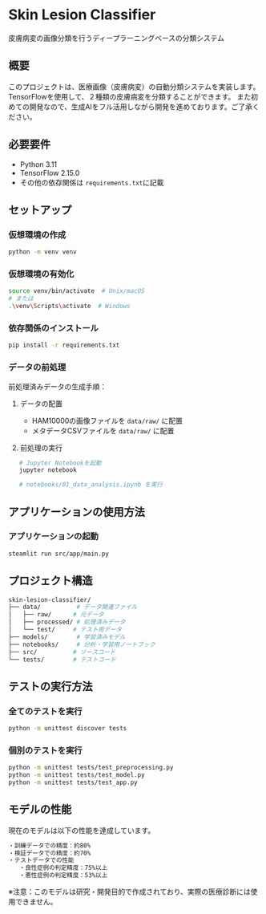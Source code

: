 # Skin Lesion Classifier
皮膚病変の画像分類を行うディープラーニングベースの分類システム

## 概要

このプロジェクトは、医療画像（皮膚病変）の自動分類システムを実装します。
TensorFlowを使用して、２種類の皮膚病変を分類することができます。
また初めての開発なので、生成AIをフル活用しながら開発を進めております。ご了承ください。

## 必要要件

- Python 3.11
- TensorFlow 2.15.0
- その他の依存関係は `requirements.txt`に記載

## セットアップ
### 仮想環境の作成
```bash
python -m venv venv
```
### 仮想環境の有効化
```bash
source venv/bin/activate  # Unix/macOS
# または
.\venv\Scripts\activate  # Windows
```
### 依存関係のインストール
```bash
pip install -r requirements.txt
```
### データの前処理

前処理済みデータの生成手順：

1. データの配置
   - HAM10000の画像ファイルを `data/raw/` に配置
   - メタデータCSVファイルを `data/raw/` に配置

2. 前処理の実行
```bash
   # Jupyter Notebookを起動
   jupyter notebook

   # notebooks/01_data_analysis.ipynb を実行
```
## アプリケーションの使用方法
### アプリケーションの起動
```bash
steamlit run src/app/main.py
```
## プロジェクト構造
```bash
skin-lesion-classifier/
├── data/          # データ関連ファイル
│   ├── raw/      # 元データ
│   ├── processed/ # 処理済みデータ
│   └── test/     # テスト用データ
├── models/        # 学習済みモデル
├── notebooks/     # 分析・学習用ノートブック
├── src/          # ソースコード
└── tests/        # テストコード
```
## テストの実行方法
### 全てのテストを実行
```bash
python -m unittest discover tests
```
### 個別のテストを実行
```bash
python -m unittest tests/test_preprocessing.py
python -m unittest tests/test_model.py
python -m unittest tests/test_app.py
```
## モデルの性能
現在のモデルは以下の性能を達成しています。
```bash
・訓練データでの精度：約80%
・検証データでの精度：約70%
・テストデータでの性能
   ・良性症例の判定精度：75%以上
   ・悪性症例の判定精度：53%以上
```
※注意：このモデルは研究・開発目的で作成されており、実際の医療診断には使用できません。